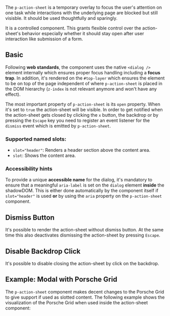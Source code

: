 <ComponentHeading name="Action Sheet"></ComponentHeading>

The `p-action-sheet` is a temporary overlay to focus the user's attention on one task while interactions with the
underlying page are blocked but still visisble. It should be used thoughtfully and sparingly.

It is a controlled component. This grants flexible control over the action-sheet's behavior especially whether it should
stay open after user interaction like submission of a form.

<TableOfContents></TableOfContents>

## Basic

Following **web standards**, the component uses the native `<dialog />` element internally which ensures proper focus
handling including a **focus trap**. In addition, it's rendered on the `#top-layer` which ensures the element to be on
top of the page independent of where `p-action-sheet` is placed in the DOM hierarchy (`z-index` is not relevant anymore
and won't have any effect).

The most important property of `p-action-sheet` is its `open` property. When it's set to `true` the action-sheet will be
visible. In order to get notified when the action-sheet gets closed by clicking the `x` button, the backdrop or by
pressing the `Escape` key you need to register an event listener for the `dismiss` event which is emitted by
`p-action-sheet`.

### Supported named slots:

- `slot="header"`: Renders a header section above the content area.
- `slot`: Shows the content area.

<Playground :frameworkMarkup="codeSamples" :markup="codeSamples['vanilla-js']" :config="config"></Playground>

### <A11yIcon></A11yIcon> Accessibility hints

To provide a unique **accessible name** for the dialog, it's mandatory to ensure that a meaningful `aria-label` is set
on the `dialog` element **inside** the shadowDOM. This is either done automatically by the component itself if
`slot="header"` is used **or** by using the `aria` property on the `p-action-sheet` component.

## Dismiss Button

It's possible to render the action-sheet without dismiss button. At the same time this also deactivates dismissing the
action-sheet by pressing `Escape`.

<Playground :markup="dismissButtonMarkup" :config="config"></Playground>

## Disable Backdrop Click

It's possible to disable closing the action-sheet by click on the backdrop.

<Playground :markup="disableBackdropClickMarkup" :config="config"></Playground>

## Example: Modal with Porsche Grid

The `p-action-sheet` component makes decent changes to the Porsche Grid to give support if used as slotted content. The
following example shows the visualization of the Porsche Grid when used inside the action-sheet component:

<template>
  <div class="playground">
    <div class="demo">
      <p-button type="button" aria="{ 'aria-haspopup': 'dialog' }" :theme="this.$store.getters.storefrontTheme">Open Action Sheet</p-button>
      <p-action-sheet open="false">
        <p-heading slot="header" size="large" tag="h2">Some Heading</p-heading>
        <ExampleStylesGrid :visualizeGrid="true"/>
        <p-button-group slot="footer">
          <p-button>Accept</p-button>
          <p-button type="button" variant="secondary">Deny</p-button>
        </p-button-group>
      </p-action-sheet>
    </div>
  </div>
</template>

<script lang="ts">
import Vue from 'vue';
import Component from 'vue-class-component';
import { getActionSheetCodeSamples } from '@porsche-design-system/shared';
import ExampleStylesGrid from '@/pages/patterns/styles/example-grid.vue';

@Component({
  components: {
    ExampleStylesGrid
  },
})
export default class Code extends Vue {
  config = { themeable: true };
  actionSheets = [];
  codeSamples = getActionSheetCodeSamples();

  mounted() {
    this.registerEvents();
  }

  updated() {
    /* event handling is registered again on every update since markup is changing and references are lost */
    this.registerEvents();
  }

  registerEvents() {
    this.actionSheets = this.$el.querySelectorAll('.playground .demo > p-action-sheet');
    this.actionSheets.forEach((actionSheet, index) => actionSheet.addEventListener('dismiss', () => this.dismissActionSheet(index)));
    this.$el.querySelectorAll('.playground .demo > p-button').forEach((btn, index) => btn.addEventListener('click', () => this.openActionSheet(index)));
  }

  openActionSheet(index: number): void {
    this.actionSheets[index].open = true;
  }

  dismissActionSheet(index: number): void {
    this.actionSheets[index].open = false;
  }

  dismissButtonMarkup =
    `<p-button type="button" aria="{ 'aria-haspopup': 'dialog' }">Open Action Sheet</p-button>
<p-action-sheet dismiss-button="false" open="false" aria="{ 'aria-label': 'Some Label' }">
  <p-text>Some Content</p-text>
</p-action-sheet>`;

  disableBackdropClickMarkup =
    `<p-button type="button" aria="{ 'aria-haspopup': 'dialog' }">Open Action Sheet</p-button>
<p-action-sheet disable-backdrop-click="true" open="false" aria="{ 'aria-label': 'Some Label' }">
  <p-text>Some Content</p-text>
</p-action-sheet>`;
}
</script>
